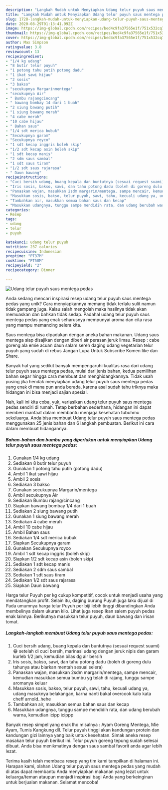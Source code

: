 ```yaml
---
description: "Langkah Mudah untuk Menyiapkan Udang telur puyuh saus mentega pedas Anti Gagal"
title: "Langkah Mudah untuk Menyiapkan Udang telur puyuh saus mentega pedas Anti Gagal"
slug: 1728-langkah-mudah-untuk-menyiapkan-udang-telur-puyuh-saus-mentega-pedas-anti-gagal
date: 2020-08-29T01:13:41.992Z
image: https://img-global.cpcdn.com/recipes/bed4c9fa37565e1f/751x532cq70/udang-telur-puyuh-saus-mentega-pedas-foto-resep-utama.jpg
thumbnail: https://img-global.cpcdn.com/recipes/bed4c9fa37565e1f/751x532cq70/udang-telur-puyuh-saus-mentega-pedas-foto-resep-utama.jpg
cover: https://img-global.cpcdn.com/recipes/bed4c9fa37565e1f/751x532cq70/udang-telur-puyuh-saus-mentega-pedas-foto-resep-utama.jpg
author: Max Simpson
ratingvalue: 3.8
reviewcount: 13
recipeingredient:
- "1/4 kg udang"
- "8 butir telur puyuh"
- "1 potong tahu putih potong dadu"
- "1 ikat sawi hijau"
- "2 sosis"
- "3 bakso"
- "secukupnya Margarinmentega"
- "secukupnya Air"
- " Bumbu rajangcincang"
- " bawang bombay 14 dari 1 buah"
- "2 siung bawang putih"
- "1 siung bawang merah"
- "4 cabe merah"
- "10 cabe hijau"
- " Bahan saus"
- "1/4 sdt merica bubuk"
- "Secukupnya garam"
- "Secukupnya royco"
- "1 sdt kecap inggris boleh skip"
- "1/2 sdt kecap asin boleh skip"
- "1 sdt kecap manis"
- "2 sdm saus sambal"
- "1 sdt saus tiram"
- "1/2 sdt saus rajarasa"
- " Daun bawang"
recipeinstructions:
- "Cuci bersih udang, buang kepala dan buntutnya (sesuai request suami) 😁 setelah di cuci bersih, marinasi udang dengan jeruk nipis dan garam kurleb 1/2 jam, kemudian bilas dg air bersih"
- "Iris sosis, bakso, sawi, dan tahu potong dadu (boleh di goreng dulu tahunya atau biarkan mentah sesuai selera)"
- "Panaskan wajan, masukkan 2sdm margarin/mentega, sampe mencair, kemudian masukkan semua bumbu yg telah di rajang, tunggu sampe aromanya keluar"
- "Masukkan sosis, bakso, telur puyuh, sawi, tahu, kecuali udang ya, udang masuknya belakangan, karna nanti bakal overcook kalo kata cheff arnold..hehe"
- "Tambahkan air, masukkan semua bahan saus dan kecap"
- "Masukkan udangnya, tunggu sampe mendidih rata, dan udang berubah warna, kemudian icipp icippp"
categories:
- Resep
tags:
- udang
- telur
- puyuh

katakunci: udang telur puyuh 
nutrition: 237 calories
recipecuisine: Indonesian
preptime: "PT37M"
cooktime: "PT50M"
recipeyield: "2"
recipecategory: Dinner

---
```



![Udang telur puyuh saus mentega pedas](https://img-global.cpcdn.com/recipes/bed4c9fa37565e1f/751x532cq70/udang-telur-puyuh-saus-mentega-pedas-foto-resep-utama.jpg)

Anda sedang mencari inspirasi resep udang telur puyuh saus mentega pedas yang unik? Cara menyiapkannya memang tidak terlalu sulit namun tidak gampang juga. Kalau salah mengolah maka hasilnya tidak akan memuaskan dan bahkan tidak sedap. Padahal udang telur puyuh saus mentega pedas yang enak seharusnya mempunyai aroma dan cita rasa yang mampu memancing selera kita.

Saus mentega bisa dipadukan dengan aneka bahan makanan. Udang saus mentega siap disajikan dengan diberi air perasan jeruk limau. Resep : cabe goreng ala emie acuan daun salam sereh daging udang vegetarian telur puyuh yang sudah di rebus Jangan Lupa Untuk Subscribe Komen like dan Share.

Banyak hal yang sedikit banyak mempengaruhi kualitas rasa dari udang telur puyuh saus mentega pedas, mulai dari jenis bahan, kedua pemilihan bahan segar hingga cara membuat dan menghidangkannya. Tidak usah pusing jika hendak menyiapkan udang telur puyuh saus mentega pedas yang enak di mana pun anda berada, karena asal sudah tahu triknya maka hidangan ini bisa menjadi sajian spesial.


Nah, kali ini kita coba, yuk, variasikan udang telur puyuh saus mentega pedas sendiri di rumah. Tetap berbahan sederhana, hidangan ini dapat memberi manfaat dalam membantu menjaga kesehatan tubuhmu sekeluarga. Anda bisa membuat Udang telur puyuh saus mentega pedas menggunakan 25 jenis bahan dan 6 langkah pembuatan. Berikut ini cara dalam membuat hidangannya.

<!--inarticleads1-->

##### Bahan-bahan dan bumbu yang diperlukan untuk menyiapkan Udang telur puyuh saus mentega pedas:

1. Gunakan 1/4 kg udang
1. Sediakan 8 butir telur puyuh
1. Gunakan 1 potong tahu putih (potong dadu)
1. Ambil 1 ikat sawi hijau
1. Ambil 2 sosis
1. Sediakan 3 bakso
1. Gunakan secukupnya Margarin/mentega
1. Ambil secukupnya Air
1. Sediakan  Bumbu rajang/cincang
1. Siapkan  bawang bombay 1/4 dari 1 buah
1. Sediakan 2 siung bawang putih
1. Gunakan 1 siung bawang merah
1. Sediakan 4 cabe merah
1. Ambil 10 cabe hijau
1. Ambil  Bahan saus
1. Sediakan 1/4 sdt merica bubuk
1. Siapkan Secukupnya garam
1. Gunakan Secukupnya royco
1. Ambil 1 sdt kecap inggris (boleh skip)
1. Siapkan 1/2 sdt kecap asin (boleh skip)
1. Sediakan 1 sdt kecap manis
1. Sediakan 2 sdm saus sambal
1. Sediakan 1 sdt saus tiram
1. Sediakan 1/2 sdt saus rajarasa
1. Siapkan  Daun bawang


Harga telur Puyuh per kg cukup kompetitif, cocok untuk menjadi usaha yang mendatangkan profit. Selain itu, daging burung Puyuh juga laku dijual di Pada umumnya harga telur Puyuh per biji lebih tinggi dibandingkan Anda membelinya dalam ukuran kilo. Lihat juga resep Ikan salem puyuh pedas enak lainnya. Berikutnya masukkan telur puyuh, daun bawang dan irisan tomat. 

<!--inarticleads2-->

##### Langkah-langkah membuat Udang telur puyuh saus mentega pedas:

1. Cuci bersih udang, buang kepala dan buntutnya (sesuai request suami) 😁 setelah di cuci bersih, marinasi udang dengan jeruk nipis dan garam kurleb 1/2 jam, kemudian bilas dg air bersih
1. Iris sosis, bakso, sawi, dan tahu potong dadu (boleh di goreng dulu tahunya atau biarkan mentah sesuai selera)
1. Panaskan wajan, masukkan 2sdm margarin/mentega, sampe mencair, kemudian masukkan semua bumbu yg telah di rajang, tunggu sampe aromanya keluar
1. Masukkan sosis, bakso, telur puyuh, sawi, tahu, kecuali udang ya, udang masuknya belakangan, karna nanti bakal overcook kalo kata cheff arnold..hehe
1. Tambahkan air, masukkan semua bahan saus dan kecap
1. Masukkan udangnya, tunggu sampe mendidih rata, dan udang berubah warna, kemudian icipp icippp


Banyak resep simpel yang enak lho misalnya : Ayam Goreng Mentega, Mie Ayam, Tumis Kangkung dll. Telur puyuh tinggi akan kandungan protein dan kandungan gizi lainnya yang baik untuk kesehatan. Simak aneka resep masakan telur puyuh berikut ini. Telur puyuh goreng tepung sudah selesai dibuat. Anda bisa menikmatinya dengan saus sambal favorit anda agar lebih lezat. 

Terima kasih telah membaca resep yang tim kami tampilkan di halaman ini. Harapan kami, olahan Udang telur puyuh saus mentega pedas yang mudah di atas dapat membantu Anda menyiapkan makanan yang lezat untuk keluarga/teman ataupun menjadi inspirasi bagi Anda yang berkeinginan untuk berjualan makanan. Selamat mencoba!
